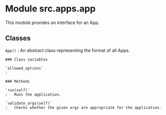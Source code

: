 Module src.apps.app
===================
This module provides an interface for an App.

Classes
-------

`App()`
:   An abstract class representing the format of all Apps.

    ### Class variables

    `allowed_options`
    :

    ### Methods

    `run(self)`
    :   Runs the application.

    `validate_args(self)`
    :   Checks whether the given args are appropriate for the application.